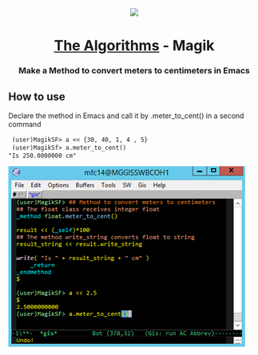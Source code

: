 
<div align="center">
<!-- Title: -->
  <a href="https://github.com/Mateus2314/Magik_Smallworld_the_Algorithms">
    <img src="https://siamz.gallerycdn.vsassets.io/extensions/siamz/smallworld-magik/1.5.2/1573561363325/Microsoft.VisualStudio.Services.Icons.Default" height="100">
  </a>
  <h1><a href="https://github.com/Mateus2314/Magik_Smallworld_the_Algorithms">The Algorithms</a> - Magik</h1>

  
  
<!-- Short description: -->
  <h3>Make a Method to convert meters to centimeters in Emacs</h3>
</div>

## How to use

Declare the method in Emacs and call it by .meter_to_cent() in a second command

```magik
 (user)MagikSF> a << {30, 40, 1, 4 , 5}
 (user)MagikSf> a.meter_to_cent()
"Is 250.0000000 cm"
 ```

![Bilby Stampede](https://github.com/Mateus2314/Magik_Smallworld_the_Algorithms/blob/main/Basic_sequential_structure/Exercise_with_method/metro_to_centimeters/picture/meter_to_cent_picture.png)

<!-- ## Getting Started

Open Source resource for learning object-oriented programming language with Magik on SmallWorld. #Magik_Smallworld_the_Algorithms

Read through our [Contribution Guidelines](CONTRIBUTING.md) before you contribute.

## Community Channels

We're on [Discord](https://discord.gg/c7MnfGFGa6) and [Gitter](https://gitter.im/TheAlgorithms)! Community channels are great for you to ask questions and get help. Please join us!

## List of Algorithms

See our [directory](DIRECTORY.md) for easier navigation and better overview of the project.
-->
